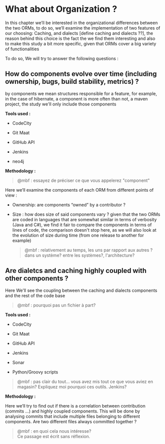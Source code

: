 # What about Organization ?

In this chapter we’ll be interested in the organizational differences between the two ORMs, to do so, we’ll examine the implementation of two features of our choosing: Caching, and dialects \[define caching and dialects ??\], the reason behind this choice is the fact the we find them interesting and also to make this study a bit more specific, given that ORMs cover a big variety of functionalities

To do so, We will try to answer the following questions :

## How do components evolve over time \(including ownership, bugs, build stability, metrics\) ?

by components we mean structures responsible for a feature, for example, in the case of hibernate, a component is more often than not, a maven project, the study we'll only include those components

**Tools used :**

* CodeCity

* Git Maat

* GitHub API

* Jenkins

* neo4j



**Methodology :**

> @mbf : essayez de préciser ce que vous appelerez "component"

Here we’ll examine the components of each ORM from different points of view :

* Ownership: are components “owned” by a contributor ?

* Size : how does size of said components vary ? given that the two ORMs are coded in languages that are somewhat similar in terms of verbosity \(Java and C\#\), we find it fair to compare the components in terms of lines of code, the comparison doesn't stop here, as we will also look at the evolution of size during time \(from one release to another for example\)

  > @mbf : relativement au temps, les uns par rapport aux autres ? dans un système? entre les systèmes?, l'architecture?

## Are dialetcs and caching highly coupled with other components  ?

Here We'll see the coupling between the caching and dialects components and the rest of the code base 

> @mbf : pourquoi pas un fichier à part?

**Tools used :**

* CodeCity

* Git Maat

* GitHub API

* Jenkins

* Sonar

* Python/Groovy scripts

> @mbf : pas clair du tout... vous avez mis tout ce que vous aviez en magasin? Expliquez moi pourquoi ces outils. Jenkins?

**Methodology :**

Here we’ll try to find out if there is a correlation between contribution \(commits …\) and highly coupled components. This will be done by analysing commits that include multiple files belonging to different components. Are two different files always committed together ?

> @mbf : en quoi cela nous intéresse?  
> Ce passage est écrit sans réflexion.



